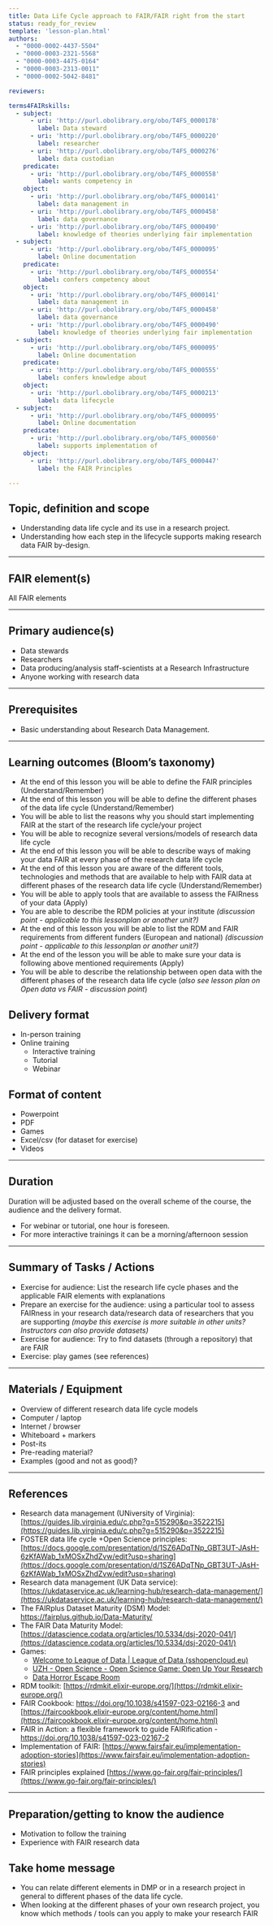 ```yaml
---
title: Data Life Cycle approach to FAIR/FAIR right from the start
status: ready_for_review
template: 'lesson-plan.html'
authors:
  - "0000-0002-4437-5504"
  - "0000-0003-2321-5568"
  - "0000-0003-4475-0164"
  - "0000-0003-2313-0011"
  - "0000-0002-5042-8481"

reviewers:

terms4FAIRskills:
  - subject:
      - uri: 'http://purl.obolibrary.org/obo/T4FS_0000178'
        label: Data steward
      - uri: 'http://purl.obolibrary.org/obo/T4FS_0000220'
        label: researcher
      - uri: 'http://purl.obolibrary.org/obo/T4FS_0000276'
        label: data custodian
    predicate:
      - uri: 'http://purl.obolibrary.org/obo/T4FS_0000558'
        label: wants competency in
    object:
      - uri: 'http://purl.obolibrary.org/obo/T4FS_0000141'
        label: data management in
      - uri: 'http://purl.obolibrary.org/obo/T4FS_0000458'
        label: data governance
      - uri: 'http://purl.obolibrary.org/obo/T4FS_0000490'
        label: knowledge of theories underlying fair implementation
  - subject:
      - uri: 'http://purl.obolibrary.org/obo/T4FS_0000095'
        label: Online documentation
    predicate:
      - uri: 'http://purl.obolibrary.org/obo/T4FS_0000554'
        label: confers competency about
    object:
      - uri: 'http://purl.obolibrary.org/obo/T4FS_0000141'
        label: data management in
      - uri: 'http://purl.obolibrary.org/obo/T4FS_0000458'
        label: data governance
      - uri: 'http://purl.obolibrary.org/obo/T4FS_0000490'
        label: knowledge of theories underlying fair implementation
  - subject:
      - uri: 'http://purl.obolibrary.org/obo/T4FS_0000095'
        label: Online documentation
    predicate:
      - uri: 'http://purl.obolibrary.org/obo/T4FS_0000555'
        label: confers knowledge about
    object:
      - uri: 'http://purl.obolibrary.org/obo/T4FS_0000213'
        label: data lifecycle
  - subject:
      - uri: 'http://purl.obolibrary.org/obo/T4FS_0000095'
        label: Online documentation
    predicate:
      - uri: 'http://purl.obolibrary.org/obo/T4FS_0000560'
        label: supports implementation of
    object:
      - uri: 'http://purl.obolibrary.org/obo/T4FS_0000447'
        label: the FAIR Principles

--- 
```


## Topic, definition and scope

* Understanding data life cycle and its use in a research project.
* Understanding how each step in the lifecycle supports making research data FAIR by-design.

---

## FAIR element(s)

All FAIR elements

---

## Primary audience(s)

* Data stewards
* Researchers
* Data producing/analysis staff-scientists at a Research Infrastructure
* Anyone working with research data

---

## Prerequisites

* Basic understanding about Research Data Management.

---

## Learning outcomes (Bloom’s taxonomy)

* At the end of this lesson you will be able to define the FAIR principles (Understand/Remember)
* At the end of this lesson you will be able to define the different phases of the data life cycle (Understand/Remember)
* You will be able to list the reasons why you should start implementing FAIR at the start of the research life cycle/your project
* You will be able to recognize several versions/models of research data life cycle
* At the end of this lesson you will be able to describe ways of making your data FAIR at every phase of the research data life cycle 
* At the end of this lesson you are aware of the different tools, technologies and methods that are available to help with FAIR data at different phases of the research data life cycle (Understand/Remember)
* You will be able to apply tools that are available to assess the FAIRness of your data (Apply)
* You are able to describe the RDM policies at your institute _(discussion point - applicable to this lessonplan or another unit?)_
* At the end of this lesson you will be able to list the RDM and FAIR requirements from different funders (European and national) _(discussion point - applicable to this lessonplan or another unit?)_
* At the end of the lesson you will be able to make sure your data is following above mentioned requirements (Apply)
* You will be able to describe the relationship between open data with the different phases of the research data life cycle (_also see lesson plan on Open data vs FAIR - discussion point_)

## Delivery format

* In-person training
* Online training
    * Interactive training
    * Tutorial
    * Webinar

## Format of content

* Powerpoint
* PDF
* Games
* Excel/csv (for dataset for exercise)
* Videos

---

## Duration

Duration will be adjusted based on the overall scheme of the course, the audience and the delivery format.

* For webinar or tutorial, one hour is foreseen.
* For more interactive trainings it can be a morning/afternoon session

---

## Summary of Tasks / Actions

* Exercise for audience: List the research life cycle phases and the applicable FAIR elements with explanations
* Prepare an exercise for the audience: using a particular tool to assess FAIRness in your research data/research data of researchers that you are supporting _(maybe this exercise is more suitable in other units? Instructors can also provide datasets)_
* Exercise for audience: Try to find datasets (through a repository) that are FAIR
* Exercise: play games (see references)

---

## Materials / Equipment

* Overview of different research data life cycle models
* Computer / laptop
* Internet / browser
* Whiteboard + markers
* Post-its
* Pre-reading material?
* Examples (good and not as good)?

---

## References

* Research data management (UNiversity of Virginia): [https://guides.lib.virginia.edu/c.php?g=515290&p=3522215](https://guides.lib.virginia.edu/c.php?g=515290&p=3522215) 
* FOSTER data life cycle +Open Science principles:[https://docs.google.com/presentation/d/1SZ6ADqTNp_GBT3UT-JAsH-6zKfAWab_1xMOSxZhdZvw/edit?usp=sharing](https://docs.google.com/presentation/d/1SZ6ADqTNp_GBT3UT-JAsH-6zKfAWab_1xMOSxZhdZvw/edit?usp=sharing)  
* Research data management (UK Data service): [https://ukdataservice.ac.uk/learning-hub/research-data-management/](https://ukdataservice.ac.uk/learning-hub/research-data-management/) 
* The FAIRplus Dataset Maturity (DSM) Model: https://fairplus.github.io/Data-Maturity/ 
* The FAIR Data Maturity Model:
    [https://datascience.codata.org/articles/10.5334/dsj-2020-041/](https://datascience.codata.org/articles/10.5334/dsj-2020-041/)
* Games: 
    * [Welcome to League of Data | League of Data (sshopencloud.eu)](https://lod.sshopencloud.eu/)
    * [UZH - Open Science - Open Science Game: Open Up Your Research](https://www.openscience.uzh.ch/en/moreopenscience/game.html)
    * [Data Horror Escape Room](https://sites.google.com/vu.nl/datahorror/home)
* RDM toolkit:
    [https://rdmkit.elixir-europe.org/](https://rdmkit.elixir-europe.org/)
* FAIR Cookbook: https://doi.org/10.1038/s41597-023-02166-3 and [https://faircookbook.elixir-europe.org/content/home.html](https://faircookbook.elixir-europe.org/content/home.html) 
* FAIR in Action: a flexible framework to guide FAIRification - https://doi.org/10.1038/s41597-023-02167-2 
* Implementation of FAIR:
    [https://www.fairsfair.eu/implementation-adoption-stories](https://www.fairsfair.eu/implementation-adoption-stories)
* FAIR principles explained
    [https://www.go-fair.org/fair-principles/](https://www.go-fair.org/fair-principles/)

---

## Preparation/getting to know the audience

* Motivation to follow the training
* Experience with FAIR research data

## Take home message

* You can relate different elements in DMP or in a research project in general to different phases of the data life cycle.
* When looking at the different phases of your own research project, you know which methods / tools can you apply to make your research FAIR
